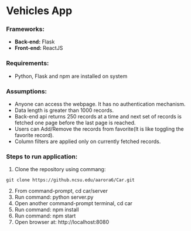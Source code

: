 # Vehicles App

### Frameworks:  
* **Back-end:** Flask
* **Front-end:** ReactJS    
        
### Requirements:   
* Python, Flask and npm are installed on system     
    
### Assumptions:  
* Anyone can access the webpage. It has no authentication mechanism.    
* Data length is greater than 1000 records.   
* Back-end api returns 250 records at a time and next set of records is fetched one page before the last page is reached.   
* Users can Add/Remove the records from favorite(It is like toggling the favorite record).   
* Column filters are applied only on currently fetched records.  
    
### Steps to run application:   
1. Clone the repository using commang:  
```
git clone https://github.ncsu.edu/aarora6/Car.git

```   
2. From command-prompt, cd car/server  
3. Run command: python server.py   
4. Open another command-prompt terminal, cd car   
5. Run command: npm install     
6. Run command: npm start   
7. Open browser at: http://localhost:8080      
